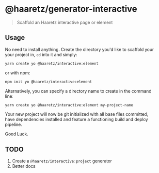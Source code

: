 # @haaretz/generator-interactive

> Scaffold an Haaretz interactive page or element

## Usage

No need to install anything. Create the directory you'd like to
scaffold your your project in, `cd` into it and simply:

```sh
yarn create yo @haaretz/interactive:element
```

or with npm:

```sh
npm init yo @haaretz/interactive:element
```

Alternatively, you can specify a directory name to create in the command line:

```bash
yarn create yo @haaretz/interactive:element my-project-name
```

Your new project will now be git initialized with all base files committed,
have dependencies installed and feature a functioning build and deploy pipeline.

Good Luck.


## TODO

  1. Create a `@haaretz/interactive:project` generator
  2. Better docs

